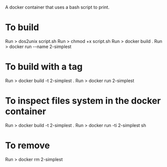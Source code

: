 A docker container that uses a bash script to print.

# To build
Run > dos2unix script.sh
Run > chmod +x script.sh
Run > docker build .
Run > docker run --name 2-simplest <build number>

# To build with a tag
Run > docker build -t 2-simplest .
Run > docker run 2-simplest

# To inspect files system in the docker container
Run > docker build -t 2-simplest .
Run > docker run -ti 2-simplest sh

# To remove
Run > docker rm 2-simplest